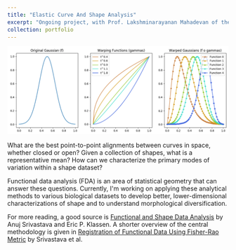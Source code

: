 ```yaml
---
title: "Elastic Curve And Shape Analysis"
excerpt: "Ongoing project, with Prof. Lakshminarayanan Mahadevan of the Harvard Applied Math Lab. <br/><img src='/images/widener.png' style='height:300px;'>"
collection: portfolio
---
```


![](/images/fda1.png)

What are the best point-to-point alignments between curves in space, whether closed or open? Given a collection of shapes, what is a representative mean? How can we characterize the primary modes of variation within a shape dataset?

Functional data analysis (FDA) is an area of statistical geometry that can answer these questions. Currently, I'm working on applying these analytical methods to various biological datasets to develop better, lower-dimensional characterizations of shape and to understand morphological diversification.  

For more reading, a good source is [Functional and Shape Data Analysis](https://link.springer.com/book/10.1007/978-1-4939-4020-2) by Anuj Srivastava and Eric P. Klassen. A shorter overview of the central methodology is given in [Registration of Functional Data Using Fisher-Rao Metric](https://arxiv.org/abs/1103.3817) by Srivastava et al. 
